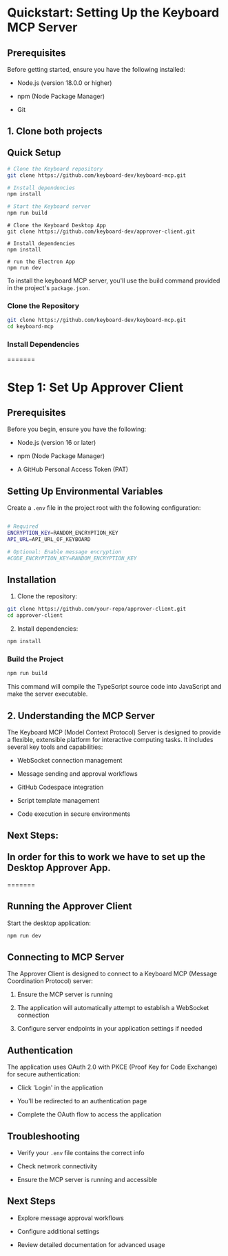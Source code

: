 # Quickstart: Setting Up the Keyboard MCP Server

## Prerequisites

Before getting started, ensure you have the following installed:

* Node.js (version 18.0.0 or higher)

* npm (Node Package Manager)

* Git

1\. Clone both projects\
\
Quick Setup
-----------

```bash
# Clone the Keyboard repository
git clone https://github.com/keyboard-dev/keyboard-mcp.git

# Install dependencies
npm install

# Start the Keyboard server
npm run build
```

```
# Clone the Keyboard Desktop App
git clone https://github.com/keyboard-dev/approver-client.git

# Install dependencies
npm install

# run the Electron App
npm run dev
```

To install the keyboard MCP server, you'll use the build command provided in the project's `package.json`.

### Clone the Repository

```bash
git clone https://github.com/keyboard-dev/keyboard-mcp.git
cd keyboard-mcp
```

### Install Dependencies

\=======

# Step 1: Set Up Approver Client

## Prerequisites

Before you begin, ensure you have the following:

* Node.js (version 16 or later)

* npm (Node Package Manager)

* A GitHub Personal Access Token (PAT)

## Setting Up Environmental Variables

Create a `.env` file in the project root with the following configuration:

```bash

# Required
ENCRYPTION_KEY=RANDOM_ENCRYPTION_KEY
API_URL=API_URL_OF_KEYBOARD

# Optional: Enable message encryption
#CODE_ENCRYPTION_KEY=RANDOM_ENCRYPTION_KEY
```

## Installation

1. Clone the repository:

```bash
git clone https://github.com/your-repo/approver-client.git
cd approver-client
```

2. Install dependencies:

```bash
npm install
```

### Build the Project

```bash
npm run build
```

This command will compile the TypeScript source code into JavaScript and make the server executable.

## 2. Understanding the MCP Server

The Keyboard MCP (Model Context Protocol) Server is designed to provide a flexible, extensible platform for interactive computing tasks. It includes several key tools and capabilities:

* WebSocket connection management

* Message sending and approval workflows

* GitHub Codespace integration

* Script template management

* Code execution in secure environments

Next Steps:\
\
In order for this to work we have to set up the Desktop Approver App.
---------------------------------------------------------------------

\=======

## Running the Approver Client

Start the desktop application:

```bash
npm run dev
```

## Connecting to MCP Server

The Approver Client is designed to connect to a Keyboard MCP (Message Coordination Protocol) server:

1. Ensure the MCP server is running

2. The application will automatically attempt to establish a WebSocket connection

3. Configure server endpoints in your application settings if needed

## Authentication

The application uses OAuth 2.0 with PKCE (Proof Key for Code Exchange) for secure authentication:

* Click 'Login' in the application

* You'll be redirected to an authentication page

* Complete the OAuth flow to access the application

## Troubleshooting

* Verify your `.env` file contains the correct info

* Check network connectivity

* Ensure the MCP server is running and accessible

## Next Steps

* Explore message approval workflows

* Configure additional settings

* Review detailed documentation for advanced usage
